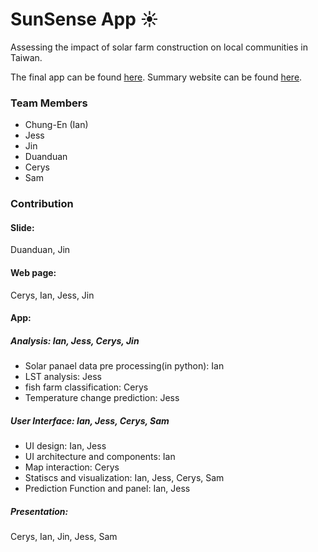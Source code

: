 # SunSense App ☀️

Assessing the impact of solar farm construction on local communities in Taiwan.

The final app can be found [here](https://ee-iantserntw.projects.earthengine.app/view/pv-heat-impact-tracker).
Summary website can be found [here](https://raw.githack.com/iantsern-twuk/CASA00025_Building-Spatial-Applications-solar-panel/refs/heads/main/Project_Template-main/docs/solar_panel.html).

### Team Members

- Chung-En (Ian)
- Jess
- Jin
- Duanduan
- Cerys
- Sam

### Contribution

#### Slide: 
Duanduan, Jin

#### Web page: 
Cerys, Ian, Jess, Jin

#### App:
##### Analysis: Ian, Jess, Cerys, Jin
- Solar panael data pre processing(in python): Ian
- LST analysis: Jess
- fish farm classification: Cerys
- Temperature change prediction: Jess

##### User Interface: Ian, Jess, Cerys, Sam
- UI design: Ian, Jess
- UI architecture and components: Ian
- Map interaction: Cerys
- Statiscs and visualization: Ian, Jess, Cerys, Sam
- Prediction Function and panel: Ian, Jess

##### Presentation: 
Cerys, Ian, Jin, Jess, Sam
